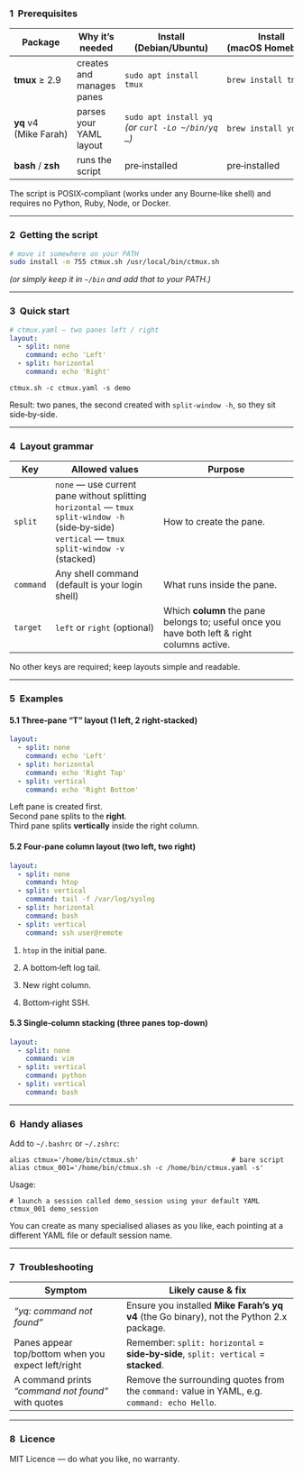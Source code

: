 ### 1  Prerequisites

| Package | Why it’s needed | Install (Debian/Ubuntu) | Install (macOS Homebrew) |
| --- | --- | --- | --- |
| **tmux** ≥ 2.9 | creates and manages panes | `sudo apt install tmux` | `brew install tmux` |
| **yq** v4 (Mike Farah) | parses your YAML layout | `sudo apt install yq`  <br>*(or `curl ‑Lo ~/bin/yq …`)* | `brew install yq` |
| **bash** / **zsh** | runs the script | pre‑installed | pre‑installed |

The script is POSIX‑compliant (works under any Bourne‑like shell) and requires no Python, Ruby, Node, or Docker.

* * *

### 2  Getting the script

```bash
# move it somewhere on your PATH
sudo install -m 755 ctmux.sh /usr/local/bin/ctmux.sh
```

*(or simply keep it in `~/bin` and add that to your PATH.)*

* * *

### 3  Quick start

```yaml
# ctmux.yaml – two panes left / right
layout:
  - split: none
    command: echo 'Left'
  - split: horizontal
    command: echo 'Right'

```

```
ctmux.sh -c ctmux.yaml -s demo
```

Result: two panes, the second created with `split-window -h`, so they sit  
side‑by‑side.

* * *

### 4  Layout grammar

| Key | Allowed values | Purpose |
| --- | --- | --- |
| `split` | `none` — use current pane without splitting  <br>`horizontal` — `tmux split-window -h` (side‑by‑side)  <br>`vertical` — `tmux split-window -v` (stacked) | How to create the pane. |
| `command` | Any shell command (default is your login shell) | What runs inside the pane. |
| `target` | `left` or `right` (optional) | Which **column** the pane belongs to; useful once you have both left & right columns active. |

No other keys are required; keep layouts simple and readable.

* * *

### 5  Examples

#### 5.1 Three‑pane “T” layout (1 left, 2 right‑stacked)

```yaml
layout:
  - split: none
    command: echo 'Left'
  - split: horizontal
    command: echo 'Right Top'
  - split: vertical
    command: echo 'Right Bottom'

```

Left pane is created first.  
Second pane splits to the **right**.  
Third pane splits **vertically** inside the right column.

#### 5.2 Four‑pane column layout (two left, two right)


```yaml
layout:
  - split: none
    command: htop
  - split: vertical
    command: tail -f /var/log/syslog
  - split: horizontal
    command: bash
  - split: vertical
    command: ssh user@remote

```

1.  `htop` in the initial pane.
    
2.  A bottom‑left log tail.
    
3.  New right column.
    
4.  Bottom‑right SSH.
    

#### 5.3 Single‑column stacking (three panes top‑down)

```yaml
layout:
  - split: none
    command: vim
  - split: vertical
    command: python
  - split: vertical
    command: bash

```

* * *

### 6  Handy aliases

Add to `~/.bashrc` or `~/.zshrc`:


```
alias ctmux='/home/bin/ctmux.sh'                       # bare script
alias ctmux_001='/home/bin/ctmux.sh -c /home/bin/ctmux.yaml -s'
````

Usage:

```
# launch a session called demo_session using your default YAML
ctmux_001 demo_session
```

You can create as many specialised aliases as you like, each pointing at a  
different YAML file or default session name.

* * *

### 7  Troubleshooting

| Symptom | Likely cause & fix |
| --- | --- |
| *“yq: command not found”* | Ensure you installed **Mike Farah’s yq v4** (the Go binary), not the Python 2.x package. |
| Panes appear top/bottom when you expect left/right | Remember: `split: horizontal` = **side‑by‑side**, `split: vertical` = **stacked**. |
| A command prints *“command not found”* with quotes | Remove the surrounding quotes from the `command:` value in YAML, e.g. `command: echo Hello`. |

* * *

### 8  Licence

MIT Licence — do what you like, no warranty.
